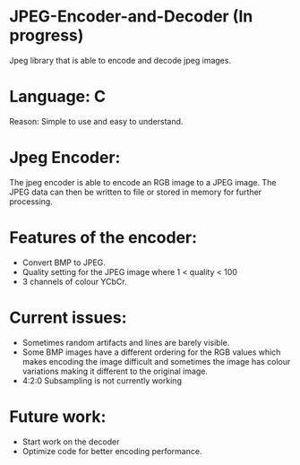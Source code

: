 # JPEG-Encoder-and-Decoder (In progress)
Jpeg library that is able to encode and decode jpeg images.

# Language: C
Reason: Simple to use and easy to understand.

# Jpeg Encoder:
The jpeg encoder is able to encode an RGB image to a JPEG image. The JPEG data can then be written to file or stored in memory for further processing.

# Features of the encoder:
* Convert BMP to JPEG.
* Quality setting for the JPEG image where 1 < quality < 100
* 3 channels of colour YCbCr.

# Current issues:
* Sometimes random artifacts and lines are barely visible.
* Some BMP images have a different ordering for the RGB values which makes encoding the image difficult and sometimes the image has
  colour variations making it different to the original image. 
* 4:2:0 Subsampling is not currently working

# Future work:
* Start work on the decoder
* Optimize code for better encoding performance.
